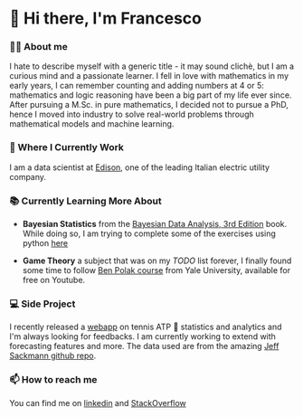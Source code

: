 # 👋 Hi there, I'm Francesco 
  
### 🦸‍♂️ About me
I hate to describe myself with a generic title - it may sound clichè, but I am a curious mind and a passionate learner.
I fell in love with mathematics in my early years, I can remember counting and adding numbers at 4 or 5: mathematics and logic reasoning have been a big part of my life ever since.
After pursuing a M.Sc. in pure mathematics, I decided not to pursue a PhD, hence I moved into industry to solve real-world problems through mathematical models and machine learning.

### 💼 Where I Currently Work

I am a data scientist at [Edison](https://www.edison.it/en), one of the leading Italian electric utility company.

### 📚 Currently Learning More About

* __Bayesian Statistics__ from the [Bayesian Data Analysis, 3rd Edition](http://www.stat.columbia.edu/~gelman/book/) book. While doing so, I am trying to complete some of the exercises using python [here](https://github.com/FBruzzesi/bda3-exercises)

* __Game Theory__ a subject that was on my _TODO_ list forever, I finally found some time to follow [Ben Polak course](https://www.youtube.com/watch?v=nM3rTU927io&list=PL6EF60E1027E1A10B&index=1&ab_channel=YaleCourses) from Yale University, available for free on Youtube.

###  💻 Side Project

I recently released a [webapp](https://atp-stats.herokuapp.com/) on tennis ATP 🎾 statistics and analytics and I'm always looking for feedbacks. 
I am currently working to extend with forecasting features and more. 
The data used are from the amazing [Jeff Sackmann github repo](https://github.com/JeffSackmann/tennis_atp).

### 📫 How to reach me
You can find me on [linkedin](https://www.linkedin.com/in/francesco-bruzzesi/) and [StackOverflow](https://stackoverflow.com/users/12411536/fbruzzesi)

